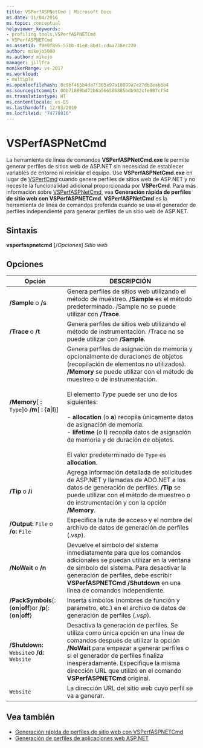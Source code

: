 ```yaml
---
title: VSPerfASPNetCmd | Microsoft Docs
ms.date: 11/04/2016
ms.topic: conceptual
helpviewer_keywords:
- profiling tools,VSPerfASPNETCmd
- VSPerfASPNETCmd
ms.assetid: f9e9f895-57bb-41e8-8bd1-cdaa738ec220
author: mikejo5000
ms.author: mikejo
manager: jillfra
monikerRange: vs-2017
ms.workload:
- multiple
ms.openlocfilehash: 8c9bf465b4da7f305e97a18099a7e27db8eab6b4
ms.sourcegitcommit: 00b71889bd72b6a566586885bdb982cfe807cf54
ms.translationtype: HT
ms.contentlocale: es-ES
ms.lasthandoff: 12/03/2019
ms.locfileid: "74778016"
---
```

# <a name="vsperfaspnetcmd"></a>VSPerfASPNetCmd
La herramienta de línea de comandos **VSPerfASPNetCmd.exe** le permite generar perfiles de sitios web de ASP.NET sin necesidad de establecer variables de entorno ni reiniciar el equipo. Use **VSPerfASPNetCmd.exe** en lugar de [VSPerfCmd](../profiling/vsperfcmd.md) cuando genere perfiles de sitios web de ASP.NET y no necesite la funcionalidad adicional proporcionada por **VSPerCmd**. Para más información sobre [VSPerfASPNetCmd](../profiling/rapid-web-site-profiling-with-vsperfaspnetcmd.md), vea **Generación rápida de perfiles de sitio web con VSPerfASPNETCmd**. **VSPerfASPNetCmd** es la herramienta de línea de comandos preferida cuando se usa el generador de perfiles independiente para generar perfiles de un sitio web de ASP.NET.

## <a name="syntax"></a>Sintaxis
 **vsperfaspnetcmd** [/*Opciones*] *Sitio web*

## <a name="options"></a>Opciones

|Opción|DESCRIPCIÓN|
|------------|-----------------|
|**/Sample** o **/s**|Genera perfiles de sitios web utilizando el método de muestreo. **/Sample** es el método predeterminado. /Sample no se puede utilizar con **/Trace**.|
|**/Trace** o **/t**|Genera perfiles de sitios web utilizando el método de instrumentación. /Trace no se puede utilizar con **/Sample**.|
|**/Memory**[ **:** `Type`]o **/m**[ **:** {**a**&#124;**l**}]|Genera perfiles de asignación de memoria y opcionalmente de duraciones de objetos (recopilación de elementos no utilizados). **/Memory** se puede utilizar con el método de muestreo o de instrumentación.<br /><br /> El elemento *Type* puede ser uno de los siguientes:<br /><br /> -   **allocation** (o **a**) recopila únicamente datos de asignación de memoria.<br />-   **lifetime** (o **l**) recopila datos de asignación de memoria y de duración de objetos.<br /><br /> El valor predeterminado de `Type` es **allocation**.|
|**/Tip** o **/i**|Agrega información detallada de solicitudes de ASP.NET y llamadas de ADO.NET a los datos de generación de perfiles. **/Tip** se puede utilizar con el método de muestreo o de instrumentación y con la opción **/Memory**.|
|**/Output:** `File` o **/o:** `File`|Especifica la ruta de acceso y el nombre del archivo de datos de generación de perfiles (.*vsp*).|
|**/NoWait** o **/n**|Devuelve el símbolo del sistema inmediatamente para que los comandos adicionales se puedan utilizar en la ventana de símbolo del sistema. Para desactivar la generación de perfiles, debe escribir **VSPerfASPNETCmd /Shutdown** en una línea de comandos independiente.|
|**/PackSymbols**[:{**on**&#124;**off**}or   **/p**[:{**on**&#124;**off**}|Inserta símbolos (nombres de función y parámetro, etc.) en el archivo de datos de generación de perfiles (.*vsp*).|
|**/Shutdown:** `Website`o   **/d:** `Website`|Desactiva la generación de perfiles. Se utiliza como única opción en una línea de comandos después de utilizar la opción **/NoWait** para empezar a generar perfiles o si el generador de perfiles finaliza inesperadamente. Especifique la misma dirección URL que utilizó en el comando **VSPerfASPNETCmd** original.|
|`Website`|La dirección URL del sitio web cuyo perfil se va a generar.|

## <a name="see-also"></a>Vea también
- [Generación rápida de perfiles de sitio web con VSPerfASPNETCmd](../profiling/rapid-web-site-profiling-with-vsperfaspnetcmd.md)
- [Generación de perfiles de aplicaciones web ASP.NET](../profiling/command-line-profiling-of-aspnet-web-applications.md)
